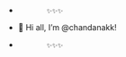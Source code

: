 -            ✨✨✨
-  👋 Hi all, I’m @chandanakk!
-            ✨✨✨

<!---
chandanakk/chandanakk is a ✨ special ✨ repository because its `README.md` (this file) appears on your GitHub profile.
You can click the Preview link to take a look at your changes.
--->
